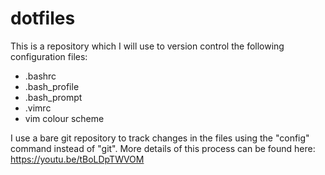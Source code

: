 # dotfiles
This is a repository which I will use to version control the following configuration files:
* .bashrc
* .bash_profile
* .bash_prompt
* .vimrc
* vim colour scheme

I use a bare git repository to track changes in the files using the "config" command instead of "git".
More details of this process can be found here:
https://youtu.be/tBoLDpTWVOM
